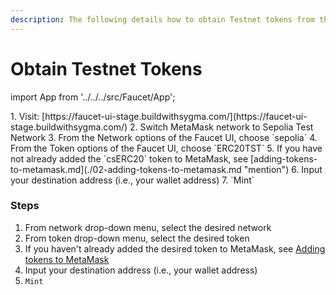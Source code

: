 ```yaml
---
description: The following details how to obtain Testnet tokens from the Faucet UI.
---
```


# Obtain Testnet Tokens

import App from '../../../src/Faucet/App'; 

<App />
1. Visit: [https://faucet-ui-stage.buildwithsygma.com/](https://faucet-ui-stage.buildwithsygma.com/)
2. Switch MetaMask network to Sepolia Test Network
3. From the Network options of the Faucet UI, choose `sepolia`
4. From the Token options of the Faucet UI, choose `ERC20TST`
5. If you have not already added the `csERC20` token to MetaMask, see [adding-tokens-to-metamask.md](./02-adding-tokens-to-metamask.md "mention")
6. Input your destination address (i.e., your wallet address)
7. `Mint`

### Steps

1. From network drop-down menu, select the desired network
2. From token drop-down menu, select the desired token
3. If you haven't already added the desired token to MetaMask, see [Adding tokens to MetaMask](./02-adding-tokens-to-metamask.md "mention")
4. Input your destination address (i.e., your wallet address)
5. `Mint`